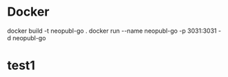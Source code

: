 # Docker
docker build -t neopubl-go .
docker run --name neopubl-go -p 3031:3031 -d neopubl-go

# test1